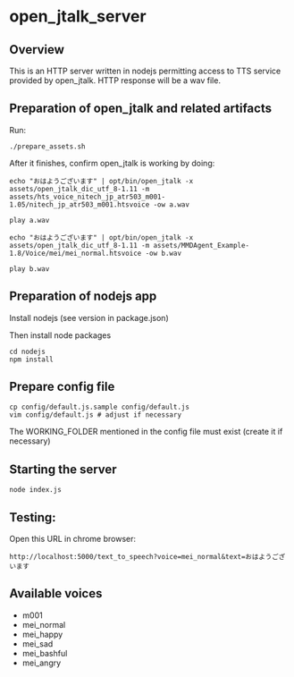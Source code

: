 # open_jtalk_server

## Overview

This is an HTTP server written in nodejs permitting access to TTS service provided by open_jtalk.
HTTP response will be a wav file.

## Preparation of open_jtalk and related artifacts
Run:

```
./prepare_assets.sh
```

After it finishes, confirm open_jtalk is working by doing:
```
echo "おはようございます" | opt/bin/open_jtalk -x assets/open_jtalk_dic_utf_8-1.11 -m assets/hts_voice_nitech_jp_atr503_m001-1.05/nitech_jp_atr503_m001.htsvoice -ow a.wav

play a.wav

echo "おはようございます" | opt/bin/open_jtalk -x assets/open_jtalk_dic_utf_8-1.11 -m assets/MMDAgent_Example-1.8/Voice/mei/mei_normal.htsvoice -ow b.wav

play b.wav 
```

## Preparation of nodejs app

Install nodejs (see version in package.json)

Then install node packages
```
cd nodejs
npm install
```

## Prepare config file
```
cp config/default.js.sample config/default.js
vim config/default.js # adjust if necessary
```
The WORKING_FOLDER mentioned in the config file must exist (create it if necessary)


## Starting the server
```
node index.js
```

## Testing:
Open this URL in chrome browser:
```
http://localhost:5000/text_to_speech?voice=mei_normal&text=おはようございます
```

## Available voices
  - m001
  - mei_normal
  - mei_happy
  - mei_sad
  - mei_bashful
  - mei_angry

